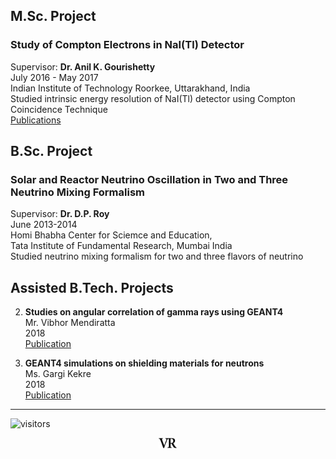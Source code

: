 ## M.Sc. Project
### Study of Compton Electrons in NaI(Tl) Detector
Supervisor: **Dr. Anil K. Gourishetty**\
July 2016 - May 2017\
Indian Institute of Technology Roorkee, Uttarakhand, India\
Studied intrinsic energy resolution of NaI(Tl) detector using Compton Coincidence Technique\
[Publications](https://rangavirender.github.io/site/conf#2017)

## B.Sc. Project
### Solar and Reactor Neutrino Oscillation in Two and Three Neutrino Mixing Formalism
Supervisor: **Dr. D.P. Roy**\
June 2013-2014\
Homi Bhabha Center for Sciemce and Education,\
Tata Institute of Fundamental Research, Mumbai India\
Studied neutrino mixing formalism for two and three flavors of neutrino

## Assisted B.Tech. Projects

2. **Studies on angular correlation of gamma rays using GEANT4**\
   Mr. Vibhor Mendiratta\
   2018\
   [Publication](https://s3.cern.ch/inspire-prod-files-c/c96a9e3bba6f81f2f2470d25f4485968)
   
1. **GEANT4 simulations on shielding materials for neutrons**\
   Ms. Gargi Kekre\
   2018\
   [Publication](https://s3.cern.ch/inspire-prod-files-a/ae1d4e3c3d412997fcee447418dde49b)
   
---
![visitors](https://visitor-badge.glitch.me/badge?page_id=rangavirender.site.proj)

<p align="center">
<img src="logo_v1.png" width="30">
</p>

